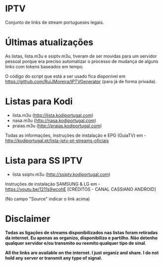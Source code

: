 # IPTV
Conjunto de links de stream portugueses legais.

# Últimas atualizações

As listas, lista.m3u e ssiptv.m3u, tiveram de ser movidas para um servidor pessoal porque era preciso automatizar o processo de mudança de alguns links com tokens baseados em tempo.

O código do script que está a ser usado fica disponível em https://github.com/RuiJMoreira/IPTVGenerator (para já de forma privada). 

# Listas para Kodi
- lista.m3u (http://lista.kodiportugal.com)
- nasa.m3u (http://nasa.kodiportugal.com)
- praias.m3u (http://praias.kodiportugal.com)

Todas as informações, instruções de instalação e EPG (GuiaTV) em - http://kodiportugal.pt/lista-iptv-pt-streams-oficiais

# Lista para SS IPTV
- lista ssiptv.m3u (http://ssiptv.kodiportugal.com)

Instruções de instalação SAMSUNG & LG em - https://youtu.be/1211s9wcohE [CRÉDITOS - CANAL CASSIANO ANDROID]

(No campo "Source" indicar o link acima)

# Disclaimer
<b>Todas as ligações de streams disponibilizados nas listas foram retiradas da internet. Eu apenas as organizo, disponibilizo e partilho. Não detenho qualquer servidor e/ou transmito ou reemito qualquer tipo de sinal</b>.

<b>All the links are available on the internet. I just organiz and share. I do not hold any server or transmit any type of signal.</b>
